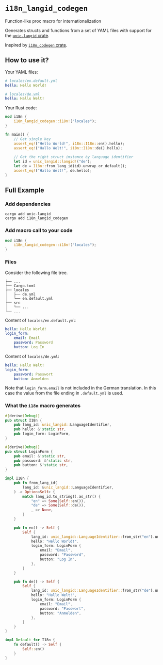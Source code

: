 # `i18n_langid_codegen`

Function-like proc macro for internationalization

Generates structs and functions from a set of YAML files with support for
the [`unic-langid` crate](https://crates.io/crates/unic-langid).

Inspired by [`i18n_codegen` crate](https://crates.io/crates/i18n_codegen).

## How to use it?

Your YAML files:

```yaml
# locales/en.default.yml
hello: Hello World!

# locales/de.yml
hello: Hallo Welt!
```

Your Rust code:

```rust
mod i18n {
    i18n_langid_codegen::i18n!("locales");
}

fn main() {
    // Get single key
    assert_eq!("Hello World!", i18n::I18n::en().hello);
    assert_eq!("Hallo Welt!", i18n::I18n::de().hello);
    
    // Get the right struct instance by language identifier
    let id = unic_langid::langid!("de");
    let de = I18n::from_lang_id(id).unwrap_or_default();
    assert_eq!("Hallo Welt!", de.hello);
}
```

## Full Example

### Add dependencies

```shell
cargo add unic-langid
cargo add i18n_langid_codegen
```

### Add macro call to your code

```rust
mod i18n {
    i18n_langid_codegen::i18n!("locales");
}
```

### Files

Consider the following file tree.

```
├── ...
├── Cargo.toml
├── locales
│   ├── de.yml
│   └── en.default.yml
├── src
│   └── ...
└── ...
```

Content of `locales/en.default.yml`:

```yaml
hello: Hello World!
login_form:
    email: Email
    password: Password
    button: Log In
```

Content of `locales/de.yml`:

```yaml
hello: Hallo Welt!
login_form:
    password: Passwort
    button: Anmelden
```

Note that `login_form.email` is not included in the German translation. In this case the value from the file ending
in `.default.yml` is used.

### What the `i18n` macro generates

```rust
#[derive(Debug)]
pub struct I18n {
    pub lang_id: unic_langid::LanguageIdentifier,
    pub hello: &'static str,
    pub login_form: LoginForm,
}

#[derive(Debug)]
pub struct LoginForm {
    pub email: &'static str,
    pub password: &'static str,
    pub button: &'static str,
}

impl I18n {
    pub fn from_lang_id(
        lang_id: &unic_langid::LanguageIdentifier,
    ) -> Option<Self> {
        match lang_id.to_string().as_str() {
            "en" => Some(Self::en()),
            "de" => Some(Self::de()),
            _ => None,
        }
    }

    pub fn en() -> Self {
        Self {
            lang_id: unic_langid::LanguageIdentifier::from_str("en").unwrap(),
            hello: "Hello World!",
            login_form: LoginForm {
                email: "Email",
                password: "Password",
                button: "Log In",
            },
        }
    }

    pub fn de() -> Self {
        Self {
            lang_id: unic_langid::LanguageIdentifier::from_str("de").unwrap(),
            hello: "Hallo Welt!",
            login_form: LoginForm {
                email: "Email",
                password: "Passwort",
                button: "Anmelden",
            },
        }
    }
}

impl Default for I18n {
    fn default() -> Self {
        Self::en()
    }
}
```
